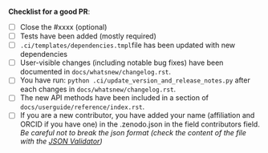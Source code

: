 **Checklist for a good PR**:

- [ ] Close the #xxxx (optional)
- [ ] Tests have been added (mostly required)
- [ ] `.ci/templates/dependencies.tmpl`file has been updated with new dependencies
- [ ] User-visible changes (including notable bug fixes) have been documented in `docs/whatsnew/changelog.rst`.
- [ ] You  have run: `python .ci/update_version_and_release_notes.py` after each changes in `docs/whatsnew/changelog.rst`.
- [ ] The new API methods have been included in a section of `docs/userguide/reference/index.rst`.
- [ ] If you are a new contributor, you have added your name (affiliation and ORCID
      if you have one) in the .zenodo.json in the field contributors field. *Be careful
      not to break the json format (check the content of the file with the
      [JSON Validator](https://jsonformatter.curiousconcept.com/))*
